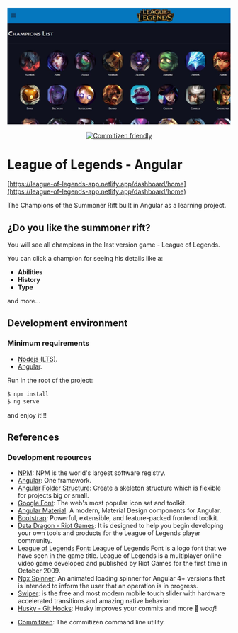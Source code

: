 <p align="center">
  <img src="./src/og-image.jpg"/>
</p>

<p align="center">
  <a href="http://commitizen.github.io/cz-cli/">
    <img src="https://img.shields.io/badge/commitizen-friendly-brightgreen.svg" alt="Commitizen friendly"/>
  </a>
</p>

# League of Legends - Angular
[https://league-of-legends-app.netlify.app/dashboard/home](https://league-of-legends-app.netlify.app/dashboard/home)

The Champions of the Summoner Rift built in Angular as a learning project.

## ¿Do you like the summoner rift?

You will see all champions in the last version game - League of Legends.

You can click a champion for seeing his details like a:

- **Abilities**
- **History**
- **Type**

and more...

## Development environment

### Minimum requirements

- [Nodejs (LTS)](https://nodejs.org/es/).
- [Angular](https://angular.io/).

Run in the root of the project:

```sh
$ npm install
$ ng serve
```

and enjoy it!!!

## References

### Development resources

* [NPM](https://docs.npmjs.com/): NPM is the world's largest software registry.
* [Angular](https://angular.io/): One framework.
* [Angular Folder Structure](https://angular-folder-structure.readthedocs.io/en/latest/): Create a skeleton structure which is flexible for projects big or small.
* [Google Font](https://fonts.google.com/): The web's most popular icon set and toolkit.
* [Angular Material](https://material.angular.io/): A modern, Material Design components for Angular.
* [Bootstrap](https://getbootstrap.com/): Powerful, extensible, and feature-packed frontend toolkit.
* [Data Dragon - Riot Games](https://developer.riotgames.com/docs/lol): It is designed to help you begin developing your own tools and products for the League of Legends player community.
* [League of Legends Font](https://thefontsmagazine.com/font/league-of-legends-font/): League of Legends Font is a logo font that we have seen in the game title. League of Legends is a multiplayer online video game developed and published by Riot Games for the first time in October 2009.
* [Ngx Spinner](https://www.npmjs.com/package/ngx-spinner): An animated loading spinner for Angular 4+ versions that is intended to inform the user that an operation is in progress.
* [Swiper](https://swiperjs.com/angular):  is the free and most modern mobile touch slider with hardware accelerated transitions and amazing native behavior.
* [Husky - Git Hooks](https://typicode.github.io/husky/#/): Husky improves your commits and more 🐶 _woof_!
- [Commitizen](https://github.com/commitizen/cz-cli): The commitizen command line utility.